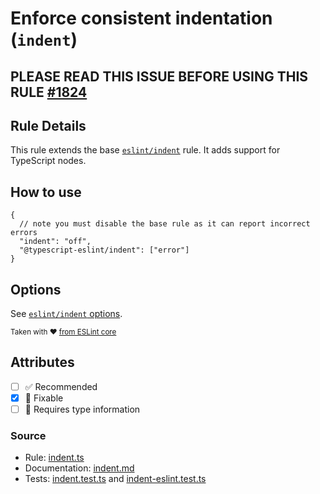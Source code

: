 # Enforce consistent indentation (`indent`)

## PLEASE READ THIS ISSUE BEFORE USING THIS RULE [#1824](https://github.com/typescript-eslint/typescript-eslint/issues/1824)

## Rule Details

This rule extends the base [`eslint/indent`](https://eslint.org/docs/rules/indent) rule.
It adds support for TypeScript nodes.

## How to use

```jsonc
{
  // note you must disable the base rule as it can report incorrect errors
  "indent": "off",
  "@typescript-eslint/indent": ["error"]
}
```

## Options

See [`eslint/indent` options](https://eslint.org/docs/rules/indent#options).

<sup>

Taken with ❤️ [from ESLint core](https://github.com/eslint/eslint/blob/main/docs/rules/indent.md)

</sup>

## Attributes

- [ ] ✅ Recommended
- [x] 🔧 Fixable
- [ ] 💭 Requires type information

### Source

<!-- markdownlint-disable MD044 -->

- Rule: [indent.ts](https://github.com/typescript-eslint/typescript-eslint/blob/main/packages/eslint-plugin/src/rules/indent.ts)
- Documentation: [indent.md](https://github.com/typescript-eslint/typescript-eslint/blob/main/packages/eslint-plugin/docs/rules/indent.md)
- Tests: [indent.test.ts](https://github.com/typescript-eslint/typescript-eslint/blob/main/packages/eslint-plugin/tests/rules/indent/indent.test.ts) and [indent-eslint.test.ts](https://github.com/typescript-eslint/typescript-eslint/blob/main/packages/eslint-plugin/tests/rules/indent/indent-eslint.test.ts)

<!-- markdownlint-enable MD044 -->
